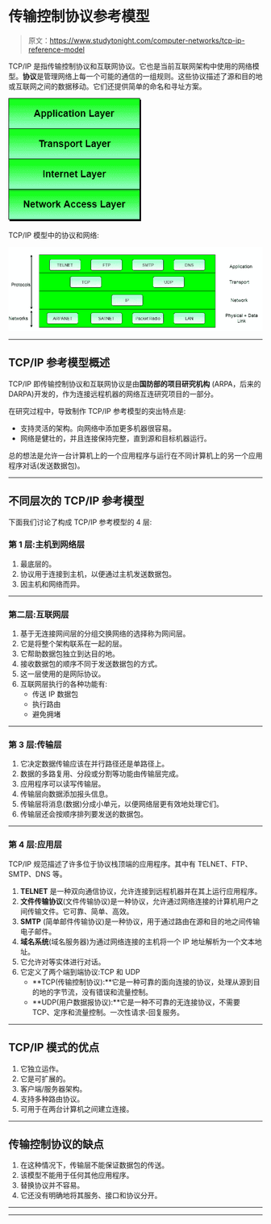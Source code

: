 # 传输控制协议参考模型

> 原文：<https://www.studytonight.com/computer-networks/tcp-ip-reference-model>

TCP/IP 是指传输控制协议和互联网协议。它也是当前互联网架构中使用的网络模型。**协议**是管理网络上每一个可能的通信的一组规则。这些协议描述了源和目的地或互联网之间的数据移动。它们还提供简单的命名和寻址方案。

![Diagram Representation of TCP/IP Model](img/766597d1266742f8255b5ed988a3e0b5.png)

TCP/IP 模型中的协议和网络:

![Diagram Representation of TCP/IP Model](img/1a549de8c4031d95d9991d133b40f78f.png)

* * *

## TCP/IP 参考模型概述

TCP/IP 即传输控制协议和互联网协议是由**国防部的项目研究机构** (ARPA，后来的 DARPA)开发的，作为连接远程机器的网络互连研究项目的一部分。

在研究过程中，导致制作 TCP/IP 参考模型的突出特点是:

*   支持灵活的架构。向网络中添加更多机器很容易。
*   网络是健壮的，并且连接保持完整，直到源和目标机器运行。

总的想法是允许一台计算机上的一个应用程序与运行在不同计算机上的另一个应用程序对话(发送数据包)。

* * *

## 不同层次的 TCP/IP 参考模型

下面我们讨论了构成 TCP/IP 参考模型的 4 层:

### 第 1 层:主机到网络层

1.  最底层的。
2.  协议用于连接到主机，以便通过主机发送数据包。
3.  因主机和网络而异。

* * *

### 第二层:互联网层

1.  基于无连接网间层的分组交换网络的选择称为网间层。
2.  它是将整个架构联系在一起的层。
3.  它帮助数据包独立到达目的地。
4.  接收数据包的顺序不同于发送数据包的方式。
5.  这一层使用的是网际协议。
6.  互联网层执行的各种功能有:
    *   传送 IP 数据包
    *   执行路由
    *   避免拥堵

* * *

### 第 3 层:传输层

1.  它决定数据传输应该在并行路径还是单路径上。
2.  数据的多路复用、分段或分割等功能由传输层完成。
3.  应用程序可以读写传输层。
4.  传输层向数据添加报头信息。
5.  传输层将消息(数据)分成小单元，以便网络层更有效地处理它们。
6.  传输层还会按顺序排列要发送的数据包。

* * *

### 第 4 层:应用层

TCP/IP 规范描述了许多位于协议栈顶端的应用程序。其中有 TELNET、FTP、SMTP、DNS 等。

1.  **TELNET** 是一种双向通信协议，允许连接到远程机器并在其上运行应用程序。
2.  **文件传输协议**(文件传输协议)是一种协议，允许通过网络连接的计算机用户之间传输文件。它可靠、简单、高效。
3.  **SMTP** (简单邮件传输协议)是一种协议，用于通过路由在源和目的地之间传输电子邮件。
4.  **域名系统**(域名服务器)为通过网络连接的主机将一个 IP 地址解析为一个文本地址。
5.  它允许对等实体进行对话。
6.  它定义了两个端到端协议:TCP 和 UDP
    *   **TCP(传输控制协议):**它是一种可靠的面向连接的协议，处理从源到目的地的字节流，没有错误和流量控制。
    *   **UDP(用户数据报协议):**它是一种不可靠的无连接协议，不需要 TCP、定序和流量控制。一次性请求-回复服务。

* * *

## TCP/IP 模式的优点

1.  它独立运作。
2.  它是可扩展的。
3.  客户端/服务器架构。
4.  支持多种路由协议。
5.  可用于在两台计算机之间建立连接。

* * *

## 传输控制协议的缺点

1.  在这种情况下，传输层不能保证数据包的传送。
2.  该模型不能用于任何其他应用程序。
3.  替换协议并不容易。
4.  它还没有明确地将其服务、接口和协议分开。

* * *

* * *